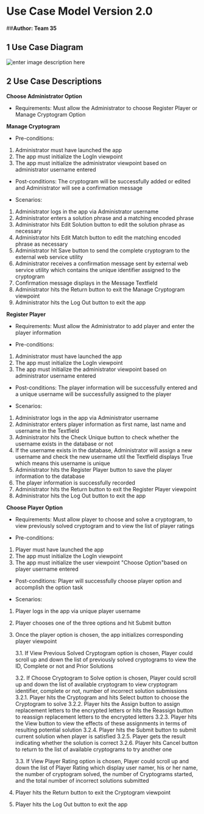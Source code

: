 # Use Case Model Version 2.0
##**Author: Team 35**

## 1 Use Case Diagram
![enter image description here](https://lh3.googleusercontent.com/-sd9BnsTuPjw/WWAM2vZbMZI/AAAAAAAAAYY/Bl4c4UH-NTA28fmGF00AucYZvW7tVXVaACLcBGAs/s0/Use+Case+Diagram.jpg "Use Case Diagram.jpg")
## 2 Use Case Descriptions
**Choose Administrator Option**

- Requirements: Must allow the Administrator to choose Register Player or Manage Cryptogram Option
 
**Manage Cryptogram**

- Pre-conditions: 
1. Administrator must have launched the app
2. The app must initialize the LogIn viewpoint
3. The app must initialize the administrator viewpoint based on administrator username entered
- Post-conditions: The cryptogram will be successfully added or edited and Administrator will see a confirmation message

- Scenarios: 
1. Administrator logs in the app via Administrator username
2. Administrator enters a solution phrase and a matching encoded phrase
3. Administrator hits Edit Solution button to edit the solution phrase as necessary
4. Administrator hits Edit Match button to edit the matching encoded phrase as necessary
5. Administrator hit Save button to send the complete cryptogram to the external web service utility
6. Administrator receives a confirmation message sent by external web service utility which contains the unique identifier assigned to the cryptogram
7.  Confirmation message displays in the Message Textfield
8.  Administrator hits the Return button to exit the Manage Cryptogram viewpoint
9. Administrator hits the Log Out button to exit the app



**Register Player**

- Requirements: Must allow the Administrator to add player and enter the player information

- Pre-conditions: 
1. Administrator must have launched the app
2. The app must initialize the LogIn viewpoint
3. The app must initialize the administrator viewpoint based on administrator username entered
- Post-conditions: The player information will be successfully entered and a unique username will be successfully assigned to the player

- Scenarios: 
1. Administrator logs in the app via Administrator username
2.  Administrator enters player information as first name, last name and username in the Textfield
3.  Administrator hits the Check Unique button to check whether the username exists in the database or not
4.  If the username exists in the database, Administrator will assign a new username and check the new username util the Textfield displays True which means this username is unique 
5.  Administrator hits the Register Player button to save the player information to the database
6.  The player information is successfully recorded
7.  Administrator hits the Return button to exit the Register Player viewpoint
8.  Administrator hits the Log Out button to exit the app


**Choose Player Option**

- Requirements: Must allow player to choose and solve a cryptogram, to view previously solved cryptogram and to view the list of player ratings
 
- Pre-conditions: 
1. Player must have launched the app
2. The app must initialize the LogIn viewpoint
3. The app must initialize the user viewpoint "Choose Option"based on player username entered

- Post-conditions: Player will successfully choose player option and accomplish the option task

- Scenarios: 
1. Player logs in the app via unique player username
2.  Player chooses one of the three options and hit Submit button
3.  Once the player option is chosen, the app initializes corresponding player viewpoint 

      3.1. If View Previous Solved Cryptogram option is chosen, Player could scroll up and down the list of previously solved cryptograms to view the ID, Complete or not and Prior Solutions

      3.2. If Choose Cryptogram to Solve option is chosen, Player could scroll up and down the list of available cryptogram to view cryptogram identifier, complete or not, number of incorrect solution submissions 
3.2.1. Player hits the Cryptogram and hits Select button to choose the Cryptogram to solve
3.2.2. Player hits the Assign button to assign replacement letters to the encrypted letters or hits the Reassign button to reassign replacement letters to the encrypted letters
3.2.3. Player hits the View button to view the effects of these assignments in terms of resulting potential solution
3.2.4.  Player hits the Submit button to submit current solution when player is satisfied
3.2.5. Player gets the result indicating whether the solution is correct
3.2.6. Player hits Cancel button to return to the list of available cryptograms to try another one


      3.3. If View Player Rating option is chosen, Player  could scroll up and down the list of Player Rating which display user namer, his or her name, the number of cryptogram solved, the number of Cryptograms started, and the total number of incorrect solutions submitted

4. Player hits the Return button to exit the Cryptogram viewpoint
5. Player hits the Log Out button to exit the app

 




